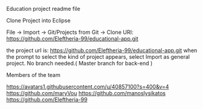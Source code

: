 Education project readme file 

Clone Project into Eclipse

File -> Import -> Git/Projects from Git -> Clone URI: https://github.com/Eleftheria-99/educational-app.git

the project url is: https://github.com/Eleftheria-99/educational-app.git
when the prompt to select the kind of project appears, select Import as general project.
No branch needed.( Master branch for back-end ) 


Members of the team 

https://avatars1.githubusercontent.com/u/40857100?s=400&v=4
https://github.com/maryVou
https://github.com/manoslysikatos
https://github.com/Eleftheria-99
